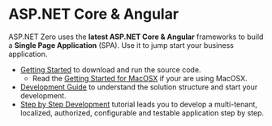 # ASP.NET Core & Angular

ASP.NET Zero uses the **latest ASP.NET Core & Angular** frameworks to build a **Single Page Application** (SPA). Use it to jump start your business application.

* [Getting Started](Getting-Started-Angular.md) to download and run the source code.
  * Read the [Getting Started for MacOSX](Getting-Started-MacOSX.md) if your are using MacOSX.
* [Development Guide](Development-Guide-Angular.md) to understand the solution structure and start your development.
* [Step by Step Development](Developing-Step-By-Step-Angular.md) tutorial leads you to develop a multi-tenant, localized, authorized, configurable and testable application step by step.
